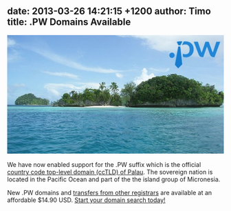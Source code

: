date: 2013-03-26 14:21:15 +1200
author: Timo
title: .PW Domains Available
----

![.PW Domains Palau](/media/2013-03-26-palau-domain-blog.jpg)

We have now enabled support for the .PW suffix which is the official [country code top-level domain (ccTLD) of Palau](https://iwantmyname.com/domains/pw-palauan-domain-name-registration-for-palau). The sovereign nation is located in the Pacific Ocean and part of the the island group of Micronesia.

New .PW domains and [transfers from other registrars](https://iwantmyname.com/domains/pw-domain-registrar-transfer-palau) are available at an affordable $14.90 USD. [Start your domain search today!](https://iwantmyname.com)
